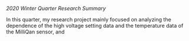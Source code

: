 *2020 Winter Quarter Research Summary*

In this quarter, my research project mainly focused on analyzing the dependence of the high voltage setting data and the temperature data of the MilliQan sensor, and
